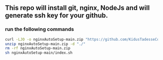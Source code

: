## This repo will install git, nginx, NodeJs and will generate ssh key for your github.

### run the following commands
```sh
curl -LJO -o nginxAutoSetup-main.zip "https://github.com/KidusTadesseCode/nginxAutoSetup/archive/refs/heads/main.zip"
unzip nginxAutoSetup-main.zip -d "./"
rm -rf nginxAutoSetup-main.zip
sh nginxAutoSetup-main/index.sh
```